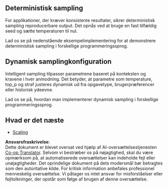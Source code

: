 <!--
CO_OP_TRANSLATOR_METADATA:
{
  "original_hash": "b0de03f7a3ff0204d8356bc61325c459",
  "translation_date": "2025-06-02T20:04:43+00:00",
  "source_file": "05-AdvancedTopics/mcp-sampling/README.md",
  "language_code": "da"
}
-->
## Deterministisk sampling

For applikationer, der kræver konsistente resultater, sikrer deterministisk sampling reproducerbare output. Det opnås ved at bruge en fast tilfældig seed og sætte temperaturen til nul.

Lad os se på nedenstående eksempelimplementering for at demonstrere deterministisk sampling i forskellige programmeringssprog.

## Dynamisk samplingkonfiguration

Intelligent sampling tilpasser parametrene baseret på konteksten og kravene i hver anmodning. Det betyder, at parametre som temperature, top_p og straf justeres dynamisk ud fra opgavetype, brugerpræferencer eller historisk ydeevne.

Lad os se på, hvordan man implementerer dynamisk sampling i forskellige programmeringssprog.

## Hvad er det næste

- [Scaling](../mcp-scaling/README.md)

**Ansvarsfraskrivelse**:  
Dette dokument er blevet oversat ved hjælp af AI-oversættelsestjenesten [Co-op Translator](https://github.com/Azure/co-op-translator). Selvom vi bestræber os på nøjagtighed, skal du være opmærksom på, at automatiserede oversættelser kan indeholde fejl eller unøjagtigheder. Det oprindelige dokument på dets modersmål bør betragtes som den autoritative kilde. For kritisk information anbefales professionel menneskelig oversættelse. Vi påtager os intet ansvar for misforståelser eller fejltolkninger, der opstår som følge af brugen af denne oversættelse.